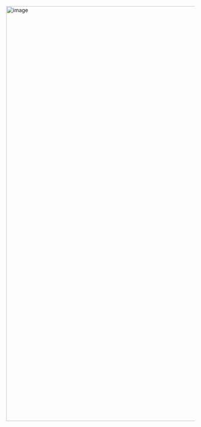 <img width="895" height="1107" alt="image" src="https://github.com/user-attachments/assets/9bf83cb8-0b52-4857-bc92-b3f543cd43f4" />
